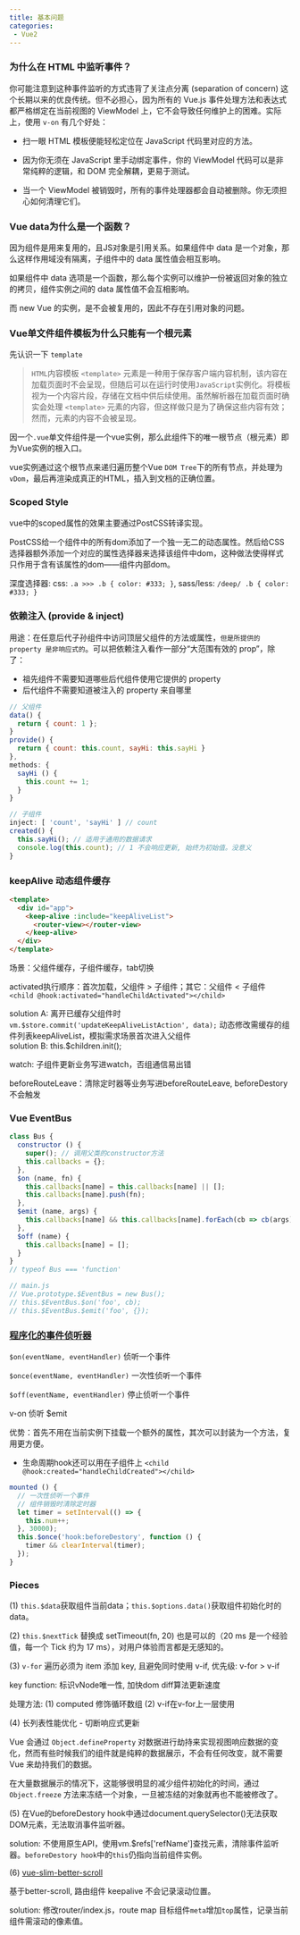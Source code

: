 ```yaml
---
title: 基本问题
categories:
 - Vue2
---
```


<!-- more -->



### 为什么在 HTML 中监听事件？

你可能注意到这种事件监听的方式违背了关注点分离 (separation of concern) 这个长期以来的优良传统。但不必担心，因为所有的 Vue.js 事件处理方法和表达式都严格绑定在当前视图的 ViewModel 上，它不会导致任何维护上的困难。实际上，使用 `v-on` 有几个好处：

- 扫一眼 HTML 模板便能轻松定位在 JavaScript 代码里对应的方法。

- 因为你无须在 JavaScript 里手动绑定事件，你的 ViewModel 代码可以是非常纯粹的逻辑，和 DOM 完全解耦，更易于测试。

- 当一个 ViewModel 被销毁时，所有的事件处理器都会自动被删除。你无须担心如何清理它们。



### Vue data为什么是一个函数？
  
因为组件是用来复用的，且JS对象是引用关系。如果组件中 data 是一个对象，那么这样作用域没有隔离，子组件中的 data 属性值会相互影响。

如果组件中 data 选项是一个函数，那么每个实例可以维护一份被返回对象的独立的拷贝，组件实例之间的 data 属性值不会互相影响。

而 new Vue 的实例，是不会被复用的，因此不存在引用对象的问题。



### Vue单文件组件模板为什么只能有一个根元素

先认识一下 `template`

> `HTML`内容模板 `<template>` 元素是一种用于保存客户端内容机制，该内容在加载页面时不会呈现，但随后可以在运行时使用`JavaScript`实例化。将模板视为一个内容片段，存储在文档中供后续使用。虽然解析器在加载页面时确实会处理 `<template>` 元素的内容，但这样做只是为了确保这些内容有效；然而，元素的内容不会被呈现。

因一个`.vue`单文件组件是一个vue实例，那么此组件下的唯一根节点（根元素）即为Vue实例的根入口。

vue实例通过这个根节点来递归遍历整个Vue `DOM Tree`下的所有节点，并处理为`vDom`，最后再渲染成真正的HTML，插入到文档的正确位置。



### Scoped Style

vue中的scoped属性的效果主要通过PostCSS转译实现。

PostCSS给一个组件中的所有dom添加了一个独一无二的动态属性。然后给CSS选择器额外添加一个对应的属性选择器来选择该组件中dom，这种做法使得样式只作用于含有该属性的dom——组件内部dom。

深度选择器: css: `.a >>> .b { color: #333; }`, sass/less: `/deep/ .b { color: #333; }`



### 依赖注入 (provide & inject)

用途：在任意后代子孙组件中访问顶层父组件的方法或属性，`但是所提供的 property 是非响应式的`。可以把依赖注入看作一部分“大范围有效的 prop”，除了：

  - 祖先组件不需要知道哪些后代组件使用它提供的 property
  - 后代组件不需要知道被注入的 property 来自哪里
  
  ```js
  // 父组件
  data() {
    return { count: 1 };
  }
  provide() {
    return { count: this.count, sayHi: this.sayHi }
  },
  methods: {
    sayHi () {
      this.count += 1;
    }
  }

  // 子组件
  inject: [ 'count', 'sayHi' ] // count
  created() {
    this.sayHi(); // 适用于通用的数据请求
    console.log(this.count); // 1 不会响应更新, 始终为初始值。没意义
  }
  ```

### keepAlive 动态组件缓存

```html
<template>
  <div id="app">
    <keep-alive :include="keepAliveList">
      <router-view></router-view>
    </keep-alive>
  </div>
</template>
```
场景：父组件缓存，子组件缓存，tab切换

activated执行顺序：首次加载，父组件 > 子组件；其它：父组件 < 子组件  `<child @hook:activated="handleChildActivated"></child>`

solution A: 离开已缓存父组件时 `vm.$store.commit('updateKeepAliveListAction', data);` 动态修改需缓存的组件列表keepAliveList，模拟需求场景首次进入父组件  
solution B: this.$children.init();

watch: 子组件更新业务写进watch，否组通信易出错

beforeRouteLeave：清除定时器等业务写进beforeRouteLeave, beforeDestory不会触发



### Vue EventBus

```js
class Bus {
  constructor () {
    super(); // 调用父类的constructor方法
    this.callbacks = {};
  },
  $on (name, fn) {
    this.callbacks[name] = this.callbacks[name] || [];
    this.callbacks[name].push(fn);
  },
  $emit (name, args) {
    this.callbacks[name] && this.callbacks[name].forEach(cb => cb(args));
  },
  $off (name) {
    this.callbacks[name] = [];
  }
}
// typeof Bus === 'function'

// main.js
// Vue.prototype.$EventBus = new Bus();
// this.$EventBus.$on('foo', cb);
// this.$EventBus.$emit('foo', {});
```

### [程序化的事件侦听器](https://cn.vuejs.org/v2/guide/components-edge-cases.html#%E7%A8%8B%E5%BA%8F%E5%8C%96%E7%9A%84%E4%BA%8B%E4%BB%B6%E4%BE%A6%E5%90%AC%E5%99%A8)

`$on(eventName, eventHandler)` 侦听一个事件

`$once(eventName, eventHandler)` 一次性侦听一个事件

`$off(eventName, eventHandler)` 停止侦听一个事件

  v-on 侦听 $emit

  优势：首先不用在当前实例下挂载一个额外的属性，其次可以封装为一个方法，复用更方便。

  - 生命周期hook还可以用在子组件上 `<child @hook:created="handleChildCreated"></child>`

  ```js
  mounted () {
    // 一次性侦听一个事件
    // 组件销毁时清除定时器
    let timer = setInterval(() => {
      this.num++;
    }, 30000);
    this.$once('hook:beforeDestory', function () {
      timer && clearInterval(timer);
    });
  }
  ```

### Pieces
  
(1) `this.$data`获取组件当前data；`this.$options.data()`获取组件初始化时的data。

(2) `this.$nextTick` 替换成 setTimeout(fn, 20) 也是可以的（20 ms 是一个经验值，每一个 Tick 约为 17 ms），对用户体验而言都是无感知的。

(3) `v-for` 遍历必须为 item 添加 key, 且避免同时使用 v-if, 优先级: v-for > v-if

key function: 标识vNode唯一性, 加快dom diff算法更新速度

处理方法: (1) computed 修饰循环数组 (2) v-if在v-for上一层使用

(4) 长列表性能优化 - 切断响应式更新

Vue 会通过 `Object.defineProperty` 对数据进行劫持来实现视图响应数据的变化，然而有些时候我们的组件就是纯粹的数据展示，不会有任何改变，就不需要 Vue 来劫持我们的数据。

在大量数据展示的情况下，这能够很明显的减少组件初始化的时间，通过 `Object.freeze` 方法来冻结一个对象，一旦被冻结的对象就再也不能被修改了。

(5) 在Vue的beforeDestory hook中通过document.querySelector()无法获取DOM元素，无法取消事件监听器。

solution: 不使用原生API，使用vm.$refs['refName']查找元素，清除事件监听器。`beforeDestory hook`中的`this`仍指向当前组件实例。

(6) [vue-slim-better-scroll](https://wannaxiao.github.io/vue-slim-better-scroll/docs/dist/)

基于better-scroll, 路由组件 keepalive 不会记录滚动位置。

solution: 修改router/index.js，route map 目标组件`meta`增加`top`属性，记录当前组件需滚动的像素值。
